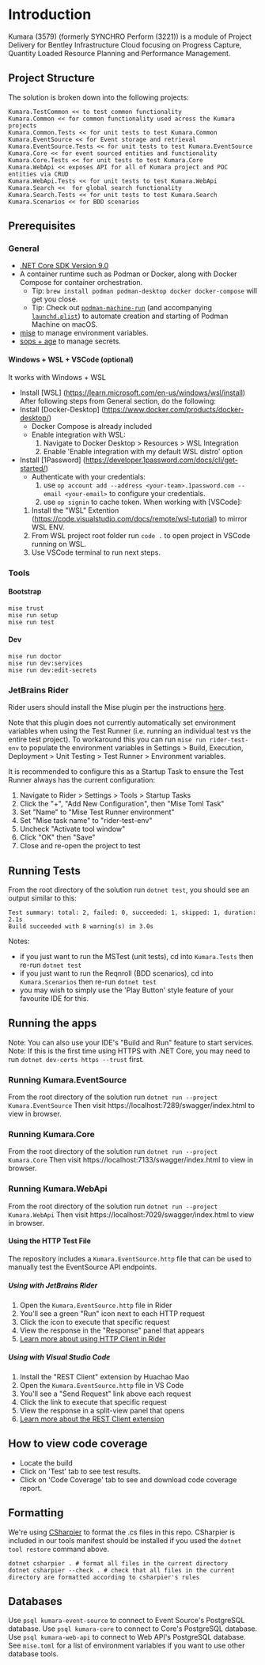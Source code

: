 <!-- Copyright (c) Bentley Systems, Incorporated. All rights reserved. -->

# Introduction

Kumara (3579) (formerly SYNCHRO Perform (3221)) is a module of Project Delivery for Bentley Infrastructure Cloud focusing on Progress Capture, Quantity Loaded Resource Planning and Performance Management.

## Project Structure

The solution is broken down into the following projects:

```
Kumara.TestCommon << to test common functionality
Kumara.Common << for common functionality used across the Kumara projects
Kumara.Common.Tests << for unit tests to test Kumara.Common
Kumara.EventSource << for Event storage and retrieval
Kumara.EventSource.Tests << for unit tests to test Kumara.EventSource
Kumara.Core << for event sourced entities and functionality
Kumara.Core.Tests << for unit tests to test Kumara.Core
Kumara.WebApi << exposes API for all of Kumara project and POC entities via CRUD
Kumara.WebApi.Tests << for unit tests to test Kumara.WebApi
Kumara.Search <<  for global search functionality
Kumara.Search.Tests << for unit tests to test Kumara.Search
Kumara.Scenarios << for BDD scenarios
```

## Prerequisites
### General
- [.NET Core SDK Version 9.0](https://dotnet.microsoft.com/en-us/download/dotnet/9.0)
- A container runtime such as Podman or Docker, along with Docker Compose for container orchestration.
  - Tip: `brew install podman podman-desktop docker docker-compose` will get you close.
  - Tip: Check out [`podman-machine-run`](https://github.com/jasoncodes/dotfiles/blob/master/bin/podman-machine-run) (and accompanying [`launchd.plist`](https://github.com/jasoncodes/dotfiles/blob/master/LaunchAgents/podman-machine.plist)) to automate creation and starting of Podman Machine on macOS.
- [mise](https://mise.jdx.dev) to manage environment variables.
- [sops + age](https://github.com/getsops/sops?tab=readme-ov-file#encrypting-using-age) to manage secrets.

#### Windows + WSL + VSCode (optional)
It works with Windows + WSL 
- Install [WSL] (https://learn.microsoft.com/en-us/windows/wsl/install)
After following steps from General section, do the following:
- Install [Docker-Desktop] (https://www.docker.com/products/docker-desktop/)
  - Docker Compose is already included
  - Enable integration with WSL:
    1. Navigate to Docker Desktop > Resources > WSL Integration 
    2. Enable 'Enable integration with my default WSL distro' option
- Install [1Password] (https://developer.1password.com/docs/cli/get-started/)
  - Authenticate with your credentials:
    1. use `op account add --address <your-team>.1password.com --email <your-email>` to configure your credentials.
    2. use `op signin` to cache token. 
When working with [VSCode]:
  1. Install the "WSL" Extention (https://code.visualstudio.com/docs/remote/wsl-tutorial) to mirror WSL ENV.
  2. From WSL project root folder run `code .` to open project in VSCode running on WSL. 
  3. Use VSCode terminal to run next steps.

### Tools

#### Bootstrap


```shell
mise trust
mise run setup
mise run test
```

#### Dev

```shell
mise run doctor
mise run dev:services
mise run dev:edit-secrets
```

### JetBrains Rider

Rider users should install the Mise plugin per the instructions [here](https://github.com/134130/intellij-mise).

Note that this plugin does not currently automatically set environment variables when using the Test Runner
(i.e. running an individual test vs the entire test project). To workaround this you can run `mise run rider-test-env`
to populate the environment variables in Settings > Build, Execution, Deployment > Unit Testing > Test Runner > Environment variables.

It is recommended to configure this as a Startup Task to ensure the Test Runner always has the current configuration:

1. Navigate to Rider > Settings > Tools > Startup Tasks
2. Click the "+", "Add New Configuration", then "Mise Toml Task"
3. Set "Name" to "Mise Test Runner environment"
4. Set "Mise task name" to "rider-test-env"
5. Uncheck "Activate tool window"
6. Click "OK" then "Save"
7. Close and re-open the project to test

## Running Tests

From the root directory of the solution run `dotnet test`, you should see an output similar to this:

```
Test summary: total: 2, failed: 0, succeeded: 1, skipped: 1, duration: 2.1s
Build succeeded with 8 warning(s) in 3.0s
```

Notes:
- if you just want to run the MSTest (unit tests), cd into `Kumara.Tests` then re-run `dotnet test`
- if you just want to run the Reqnroll (BDD scenarios), cd into `Kumara.Scenarios` then re-run `dotnet test`
- you may wish to simply use the 'Play Button' style feature of your favourite IDE for this.

## Running the apps

Note: You can also use your IDE's "Build and Run" feature to start services.
Note: If this is the first time using HTTPS with .NET Core, you may need to run `dotnet dev-certs https --trust` first.

### Running Kumara.EventSource

From the root directory of the solution run `dotnet run --project Kumara.EventSource`
Then visit https://localhost:7289/swagger/index.html to view in browser.

### Running Kumara.Core

From the root directory of the solution run `dotnet run --project Kumara.Core`
Then visit https://localhost:7133/swagger/index.html to view in browser.

### Running Kumara.WebApi

From the root directory of the solution run `dotnet run --project Kumara.WebApi`
Then visit https://localhost:7029/swagger/index.html to view in browser.

#### Using the HTTP Test File

The repository includes a `Kumara.EventSource.http` file that can be used to manually test the EventSource API endpoints.

##### Using with JetBrains Rider
1. Open the `Kumara.EventSource.http` file in Rider
2. You'll see a green "Run" icon next to each HTTP request
3. Click the icon to execute that specific request
4. View the response in the "Response" panel that appears
5. [Learn more about using HTTP Client in Rider](https://www.jetbrains.com/help/rider/Http_client_in__product__code_editor.html)

##### Using with Visual Studio Code
1. Install the "REST Client" extension by Huachao Mao
2. Open the `Kumara.EventSource.http` file in VS Code
3. You'll see a "Send Request" link above each request
4. Click the link to execute that specific request
5. View the response in a split-view panel that opens
6. [Learn more about the REST Client extension](https://marketplace.visualstudio.com/items?itemName=humao.rest-client)

## How to view code coverage

- Locate the build
- Click on 'Test' tab to see test results.
- Click on 'Code Coverage' tab to see and download code coverage report.

## Formatting

We're using [CSharpier](https://csharpier.com) to format the .cs files in this repo. CSharpier is included in our tools manifest should be installed if you used the `dotnet tool restore` command above.

```shell
dotnet csharpier . # format all files in the current directory
dotnet csharpier --check . # check that all files in the current directory are formatted according to csharpier's rules
```

## Databases

Use `psql kumara-event-source` to connect to Event Source's PostgreSQL database.
Use `psql kumara-core` to connect to Core's PostgreSQL database.
Use `psql kumara-web-api` to connect to Web API's PostgreSQL database.
See `mise.toml` for a list of environment variables if you want to use other database tools.
